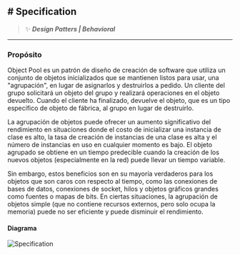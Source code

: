 ## \# Specification
>:sparkles: ***Design Patters | Behavioral***
---
### Propósito
Object Pool es un patrón de diseño de creación de software que utiliza un conjunto de objetos inicializados que se mantienen listos para usar, una "agrupación", en lugar de asignarlos y destruirlos a pedido. Un cliente del grupo solicitará un objeto del grupo y realizará operaciones en el objeto devuelto. Cuando el cliente ha finalizado, devuelve el objeto, que es un tipo específico de objeto de fábrica, al grupo en lugar de destruirlo.

La agrupación de objetos puede ofrecer un aumento significativo del rendimiento en situaciones donde el costo de inicializar una instancia de clase es alto, la tasa de creación de instancias de una clase es alta y el número de instancias en uso en cualquier momento es bajo. El objeto agrupado se obtiene en un tiempo predecible cuando la creación de los nuevos objetos (especialmente en la red) puede llevar un tiempo variable.

Sin embargo, estos beneficios son en su mayoría verdaderos para los objetos que son caros con respecto al tiempo, como las conexiones de bases de datos, conexiones de socket, hilos y objetos gráficos grandes como fuentes o mapas de bits. En ciertas situaciones, la agrupación de objetos simple (que no contiene recursos externos, pero solo ocupa la memoria) puede no ser eficiente y puede disminuir el rendimiento.

#### Diagrama
![Specification](https://designpatternsphp.readthedocs.io/en/latest/_images/uml7.png)